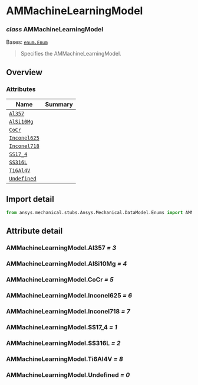 <a id="ammachinelearningmodel"></a>

# AMMachineLearningModel

<a id="AMMachineLearningModel"></a>

### *class* AMMachineLearningModel

Bases: [`enum.Enum`](https://docs.python.org/3/library/enum.html#enum.Enum)

> Specifies the AMMachineLearningModel.

> <!-- !! processed by numpydoc !! -->

<a id="overview"></a>

## Overview

### Attributes

| Name | Summary |
|----------------------------------------------------|----|
| [`Al357`](#AMMachineLearningModel.Al357)           |    |
| [`AlSi10Mg`](#AMMachineLearningModel.AlSi10Mg)     |    |
| [`CoCr`](#AMMachineLearningModel.CoCr)             |    |
| [`Inconel625`](#AMMachineLearningModel.Inconel625) |    |
| [`Inconel718`](#AMMachineLearningModel.Inconel718) |    |
| [`SS17_4`](#AMMachineLearningModel.SS17_4)         |    |
| [`SS316L`](#AMMachineLearningModel.SS316L)         |    |
| [`Ti6Al4V`](#AMMachineLearningModel.Ti6Al4V)       |    |
| [`Undefined`](#AMMachineLearningModel.Undefined)   |    |

<a id="import-detail"></a>

## Import detail

```python
from ansys.mechanical.stubs.Ansys.Mechanical.DataModel.Enums import AMMachineLearningModel
```

<a id="attribute-detail"></a>

## Attribute detail

<a id="AMMachineLearningModel.Al357"></a>

### AMMachineLearningModel.Al357 *= 3*

<a id="AMMachineLearningModel.AlSi10Mg"></a>

### AMMachineLearningModel.AlSi10Mg *= 4*

<a id="AMMachineLearningModel.CoCr"></a>

### AMMachineLearningModel.CoCr *= 5*

<a id="AMMachineLearningModel.Inconel625"></a>

### AMMachineLearningModel.Inconel625 *= 6*

<a id="AMMachineLearningModel.Inconel718"></a>

### AMMachineLearningModel.Inconel718 *= 7*

<a id="AMMachineLearningModel.SS17_4"></a>

### AMMachineLearningModel.SS17_4 *= 1*

<a id="AMMachineLearningModel.SS316L"></a>

### AMMachineLearningModel.SS316L *= 2*

<a id="AMMachineLearningModel.Ti6Al4V"></a>

### AMMachineLearningModel.Ti6Al4V *= 8*

<a id="AMMachineLearningModel.Undefined"></a>

### AMMachineLearningModel.Undefined *= 0*
